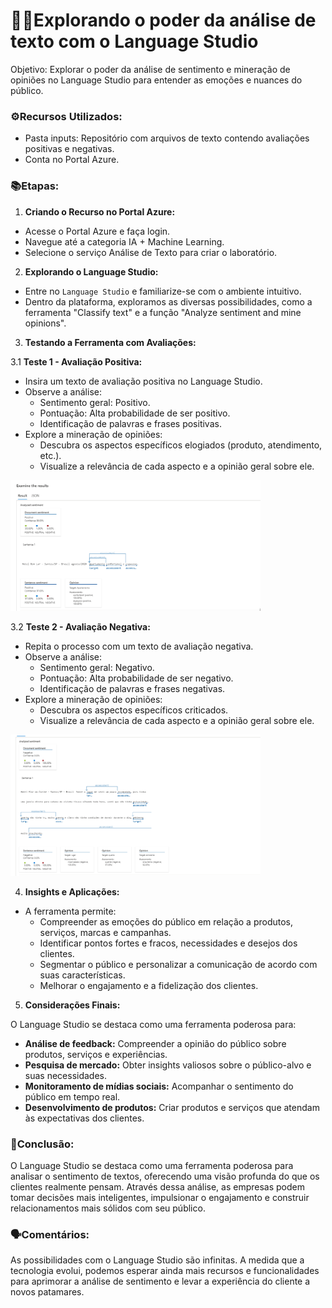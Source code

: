# 🕵️‍♀️**Explorando o poder da análise de texto com o Language Studio**

Objetivo: Explorar o poder da análise de sentimento e mineração de opiniões no Language Studio para entender as emoções e nuances do público.

### ⚙️Recursos Utilizados:

- Pasta inputs: Repositório com arquivos de texto contendo avaliações positivas e negativas.
- Conta no Portal Azure.

### 📚Etapas:

1. **Criando o Recurso no Portal Azure:**

- Acesse o Portal Azure e faça login.
- Navegue até a categoria IA + Machine Learning.
- Selecione o serviço Análise de Texto para criar o laboratório.

2. **Explorando o Language Studio:**

- Entre no `Language Studio`  e familiarize-se com o ambiente intuitivo.
- Dentro da plataforma, exploramos as diversas possibilidades, como a ferramenta "Classify text" e a função "Analyze sentiment and mine opinions".


3. **Testando a Ferramenta com Avaliações:**

3.1 **Teste 1 - Avaliação Positiva:**

- Insira um texto de avaliação positiva no Language Studio.
- Observe a análise:
  - Sentimento geral: Positivo.
  - Pontuação: Alta probabilidade de ser positivo.
  - Identificação de palavras e frases positivas.
- Explore a mineração de opiniões:
  - Descubra os aspectos específicos elogiados (produto, atendimento, etc.).
  - Visualize a relevância de cada aspecto e a opinião geral sobre ele.

<p float="center">

 <img src="https://github.com/LohSilva/LabLanguage-AI900/blob/main/inputs/sentenca_1_positiva.png" width="400" />

</p>

3.2 **Teste 2 - Avaliação Negativa:**

- Repita o processo com um texto de avaliação negativa.
- Observe a análise:
  - Sentimento geral: Negativo.
  - Pontuação: Alta probabilidade de ser negativo.
  - Identificação de palavras e frases negativas.
- Explore a mineração de opiniões:
  - Descubra os aspectos específicos criticados.
  - Visualize a relevância de cada aspecto e a opinião geral sobre ele.

<p float="center">

 <img src="https://github.com/LohSilva/LabLanguage-AI900/blob/main/inputs/analise_negativa.png" width="400" />

</p>
  
4. **Insights e Aplicações:**

- A ferramenta permite:
  - Compreender as emoções do público em relação a produtos, serviços, marcas e campanhas.
  - Identificar pontos fortes e fracos, necessidades e desejos dos clientes.
  - Segmentar o público e personalizar a comunicação de acordo com suas características.
  - Melhorar o engajamento e a fidelização dos clientes.

5. **Considerações Finais:**

O Language Studio se destaca como uma ferramenta poderosa para:

- **Análise de feedback:** Compreender a opinião do público sobre produtos, serviços e experiências.
- **Pesquisa de mercado:** Obter insights valiosos sobre o público-alvo e suas necessidades.
- **Monitoramento de mídias sociais:** Acompanhar o sentimento do público em tempo real.
- **Desenvolvimento de produtos:** Criar produtos e serviços que atendam às expectativas dos clientes.

### 🚀Conclusão:

O Language Studio se destaca como uma ferramenta poderosa para analisar o sentimento de textos, oferecendo uma visão profunda do que os clientes realmente pensam. Através dessa análise, as empresas podem tomar decisões mais inteligentes, impulsionar o engajamento e construir relacionamentos mais sólidos com seu público.

### 🗣️Comentários:

As possibilidades com o Language Studio são infinitas. A medida que a tecnologia evolui, podemos esperar ainda mais recursos e funcionalidades para aprimorar a análise de sentimento e levar a experiência do cliente a novos patamares.
